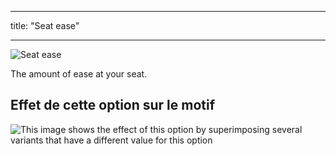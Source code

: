 - - -
title: "Seat ease"
- - -

![Seat ease](./seatease.svg)

The amount of ease at your seat.

## Effet de cette option sur le motif

![This image shows the effect of this option by superimposing several variants that have a different value for this option](carlita_seatease_sample.svg "Effect of this option on the pattern")
